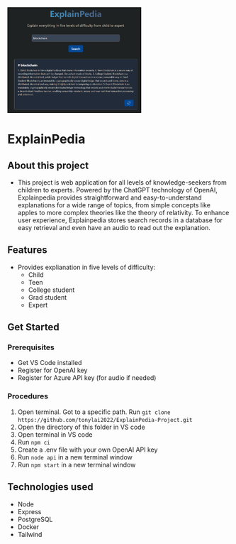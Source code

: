 <img src="./docs/screenshot.png" style="border: 1px solid black; width: 300px">

# ExplainPedia

## About this project
* This project is web application for all levels of knowledge-seekers from children to experts. Powered by the ChatGPT technology of OpenAI, Explainpedia provides straightforward and easy-to-understand explanations for a wide range of topics, from simple concepts like apples to more complex theories like the theory of relativity. To enhance user experience, Explainpedia stores search records in a database for easy retrieval and even have an audio to read out the explanation.

## Features
* Provides explianation in five levels of difficulty:
    * Child
    * Teen
    * College student
    * Grad student
    * Expert

## Get Started

### Prerequisites
* Get VS Code installed
* Register for OpenAI key
* Register for Azure API key (for audio if needed)

### Procedures
  1. Open terminal. Got to a specific path.  Run `git clone https://github.com/tonylai2022/ExplainPedia-Project.git`
  2. Open the directory of this folder in VS code
  3. Open terminal in VS code
  4. Run `npm ci`
  5. Create a .env file with your own OpenAI API key 
  6. Run `node api` in a new terminal window
  7. Run `npm start` in a new terminal window
  
## Technologies used
* Node
* Express
* PostgreSQL
* Docker
* Tailwind
